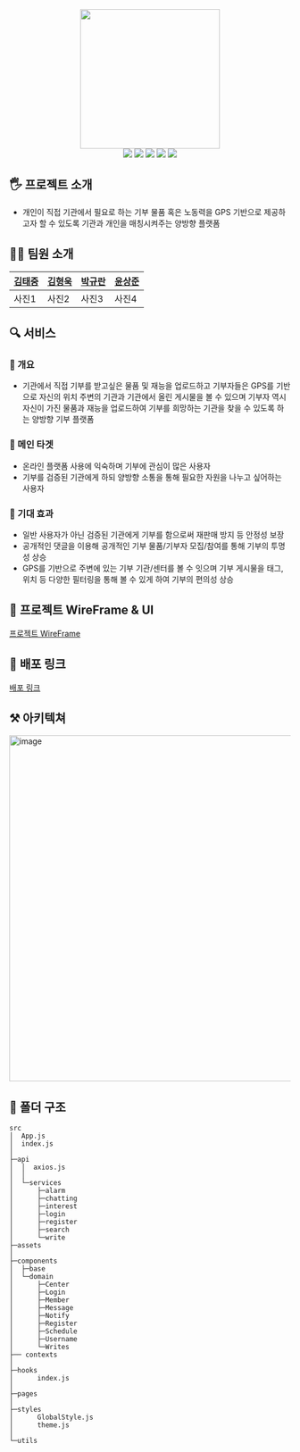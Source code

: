<div align="center">
<img src="https://user-images.githubusercontent.com/59253551/146976174-ecf103c2-a138-4a32-a371-2f98f43eef7e.png" width="250px" height="250px"/>
</div>
  <div align="center">
<img src="https://img.shields.io/badge/React-17.0.2-blue.svg"/>
<img src="https://img.shields.io/badge/React_Router_Dom-6.0.2-red.svg"/>
<img src="https://img.shields.io/badge/MUI-5.2.2-007FFF.svg"/>
<img src="https://img.shields.io/badge/craco-6.4.2-9a9c9e.svg"/>
<img src="https://img.shields.io/badge/styled_components-5.3.3-dd6f93.svg"/>
</div>

## 🖐 프로젝트 소개

- 개인이 직접 기관에서 필요로 하는 기부 물품 혹은 노동력을 GPS 기반으로 제공하고자 할 수 있도록 기관과 개인을 매칭시켜주는 양방향 플랫폼

## 👨‍💻 팀원 소개

| [김태중](https://github.com/te-ing) | [김형욱](https://github.com/khw970421) | [박규란](https://github.com/gyulhana) | [윤상준](https://github.com/alajillo) |
| ----------------------------------- | -------------------------------------- | ------------------------------------- | ------------------------------------- |
| 사진1                               | 사진2                                  | 사진3                                 | 사진4                                 |

## 🔍 서비스

### 📕 개요

- 기관에서 직접 기부를 받고싶은 물품 및 재능을 업로드하고 기부자들은 GPS를 기반으로 자신의 위치 주변의 기관과 기관에서 올린 게시물을 볼 수 있으며 기부자 역시 자신이 가진 물품과 재능을 업로드하여 기부를 희망하는 기관을 찾을 수 있도록 하는 양방향 기부 플랫폼

### 📗 메인 타겟

- 온라인 플랫폼 사용에 익숙하며 기부에 관심이 많은 사용자
- 기부를 검증된 기관에게 하되 양방향 소통을 통해 필요한 자원을 나누고 싶어하는 사용자

### 📘 기대 효과

- 일반 사용자가 아닌 검증된 기관에게 기부를 함으로써 재판매 방지 등 안정성 보장
- 공개적인 댓글을 이용해 공개적인 기부 물품/기부자 모집/참여를 통해 기부의 투명성 상승
- GPS를 기반으로 주변에 있는 기부 기관/센터를 볼 수 잇으며 기부 게시물을 태그, 위치 등 다양한 필터링을 통해 볼 수 있게 하여 기부의 편의성 상승

## 🌈 프로젝트 WireFrame & UI

[프로젝트 WireFrame](https://www.figma.com/file/m9ehXAKxDkuP2nMpe8h3rE/Gibooniz?node-id=0%3A1)

## 📣 배포 링크

[배포 링크](https://need-it.netlify.app/)

## ⚒ 아키텍쳐

<img width="620" alt="image" src="https://user-images.githubusercontent.com/59253551/146981957-f2c182e6-b315-4553-97ce-e6c7403203ca.png">

## 📁 폴더 구조

```
src
│  App.js
│  index.js
│
├─api
│  │  axios.js
│  │
│  └─services
│      ├─alarm
│      ├─chatting
│      ├─interest
│      ├─login
│      ├─register
│      ├─search
│      └─write
├─assets
│
├─components
│  ├─base
│  └─domain
│      ├─Center
│      ├─Login
│      ├─Member
│      ├─Message
│      ├─Notify
│      ├─Register
│      ├─Schedule
│      ├─Username
│      └─Writes
├── contexts
│
├─hooks
│      index.js
│
├─pages
│
├─styles
│      GlobalStyle.js
│      theme.js
│
└─utils
```
